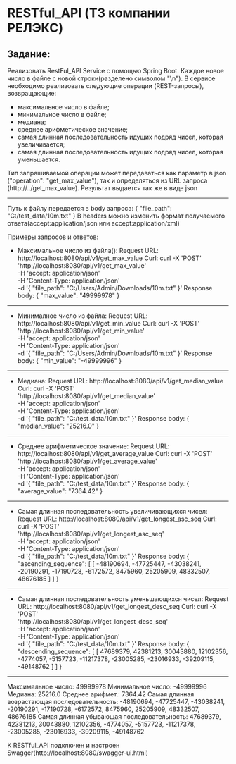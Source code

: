 # RESTful_API (ТЗ компании РЕЛЭКС)
## Задание:
Реализовать RestFul_API Service с помощью Spring Boot.
Каждое новое число в файле с новой строки(разделено символом "\n").
В сервисе необходимо реализовать следующие операции (REST-запросы), возвращающие:
* максимальное число в файле;
* минимальное число в файле;
* медиана;
* среднее арифметическое значение;
* самая длинная последовательность идущих подряд чисел, которая увеличивается;
* самая длинная последовательность идущих подряд чисел, которая уменьшается.

Тип запрашиваемой операции может передаваться как параметр в json ("operation": "get_max_value"), так и определяться из URL запроса (http://../get_max_value).
Результат выдается так же в виде json

_______________________________________________________________________________________________________________________________________________
Путь к файлу передается в body запроса: {
                                          "file_path": "C:/test_data/10m.txt"
                                        }
В headers можно изменить формат получаемого ответа(accept:application/json  или  accept:application/xml)

Примеры запросов и ответов:
- Максимальное число из файла():
      Request URL: 
          http://localhost:8080/api/v1/get_max_value
      Curl:
          curl -X 'POST' \
          'http://localhost:8080/api/v1/get_max_value' \
          -H 'accept: application/json' \
          -H 'Content-Type: application/json' \
          -d '{
               "file_path": "C:/Users/Admin/Downloads/10m.txt"
              }'
       Response body:
           {
             "max_value": "49999978"
           }
 _______________________________________________________________________________________________________        
- Минималное число из файла:
      Request URL: 
          http://localhost:8080/api/v1/get_min_value
      Curl:
          curl -X 'POST' \
          'http://localhost:8080/api/v1/get_min_value' \
          -H 'accept: application/json' \
          -H 'Content-Type: application/json' \
          -d '{
               "file_path": "C:/Users/Admin/Downloads/10m.txt"
              }'
       Response body:
          {
            "min_value": "-49999996"
          }
 ________________________________________________________________________________________________________
 - Медиана:
      Request URL: 
          http://localhost:8080/api/v1/get_median_value
      Curl:
            curl -X 'POST' \
            'http://localhost:8080/api/v1/get_median_value' \
            -H 'accept: application/json' \
            -H 'Content-Type: application/json' \
            -d '{
                 "file_path": "C:/test_data/10m.txt"
                }'
       Response body:
          {
            "median_value": "25216.0"
          }
_________________________________________________________________________________________________________
- Среднее арифметическое значение:
      Request URL: 
          http://localhost:8080/api/v1/get_average_value
      Curl:
            curl -X 'POST' \
            'http://localhost:8080/api/v1/get_average_value' \
            -H 'accept: application/json' \
            -H 'Content-Type: application/json' \
            -d '{
                 "file_path": "C:/test_data/10m.txt"
                }'
       Response body:
          {
            "average_value": "7364.42"
          }
_________________________________________________________________________________________________________      
- Самая длинная последовательность увеличивающихся чисел:
      Request URL: 
          http://localhost:8080/api/v1/get_longest_asc_seq
      Curl:
            curl -X 'POST' \
            'http://localhost:8080/api/v1/get_longest_asc_seq' \
            -H 'accept: application/json' \
            -H 'Content-Type: application/json' \
            -d '{
                 "file_path": "C:/test_data/10m.txt"
                }'
       Response body:
          {
            "ascending_sequence": [
              [
                -48190694,
                -47725447,
                -43038241,
                -20190291,
                -17190728,
                -6172572,
                8475960,
                25205909,
                48332507,
                48676185
              ]
            ]
          }
__________________________________________________________________________________________________________
- Самая длинная последовательность уменьшающихся чисел:
      Request URL: 
          http://localhost:8080/api/v1/get_longest_desc_seq
      Curl:
            curl -X 'POST' \
            'http://localhost:8080/api/v1/get_longest_desc_seq' \
            -H 'accept: application/json' \
            -H 'Content-Type: application/json' \
            -d '{
                 "file_path": "C:/test_data/10m.txt"
                }'
       Response body:
          {
            "descending_sequence": [
              [
                47689379,
                42381213,
                30043880,
                12102356,
                -4774057,
                -5157723,
                -11217378,
                -23005285,
                -23016933,
                -39209115,
                -49148762
              ]
            ]
          }
____________________________________________________________________________________________________________
Максимальное число: 49999978
Минимальное число: -49999996
Медиана:            25216.0
Среднее арифмет.:   7364.42
Самая длинная возрастающая последовательность: -48190694, -47725447, -43038241, -20190291, -17190728, -6172572, 8475960, 25205909, 48332507, 48676185
Самая длинная убывающая последовательность: 47689379, 42381213, 30043880, 12102356, -4774057, -5157723, -11217378, -23005285, -23016933, -39209115, -49148762

К RESTful_API подключен и настроен Swagger(http://localhost:8080/swagger-ui.html)
